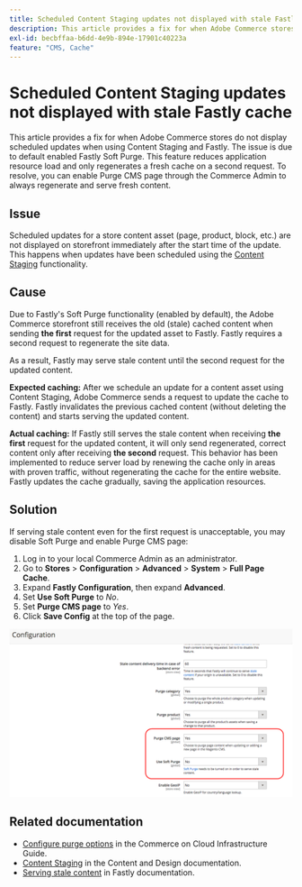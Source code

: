 ```yaml
---
title: Scheduled Content Staging updates not displayed with stale Fastly cache
description: This article provides a fix for when Adobe Commerce stores do not display scheduled updates when using Content Staging and Fastly. The issue is due to default enabled Fastly Soft Purge. This feature reduces application resource load and only regenerates a fresh cache on a second request. To resolve, you can enable Purge CMS page through the Commerce Admin to always regenerate and serve fresh content.
exl-id: becbffaa-b6dd-4e9b-894e-17901c40223a
feature: "CMS, Cache"
---
```

# Scheduled Content Staging updates not displayed with stale Fastly cache

This article provides a fix for when Adobe Commerce stores do not display scheduled updates when using Content Staging and Fastly. The issue is due to default enabled Fastly Soft Purge. This feature reduces application resource load and only regenerates a fresh cache on a second request. To resolve, you can enable Purge CMS page through the Commerce Admin to always regenerate and serve fresh content.

## Issue

Scheduled updates for a store content asset (page, product, block, etc.) are not displayed on storefront immediately after the start time of the update. This happens when updates have been scheduled using the [Content Staging](https://experienceleague.adobe.com/docs/commerce-admin/content-design/staging/content-staging.html) functionality.

## Cause

Due to Fastly's Soft Purge functionality (enabled by default), the Adobe Commerce storefront still receives the old (stale) cached content when sending **the first** request for the updated asset to Fastly. Fastly requires a second request to regenerate the site data.

As a result, Fastly may serve stale content until the second request for the updated content.

 **Expected caching:** After we schedule an update for a content asset using Content Staging, Adobe Commerce sends a request to update the cache to Fastly. Fastly invalidates the previous cached content (without deleting the content) and starts serving the updated content.

 **Actual caching:** If Fastly still serves the stale content when receiving **the first** request for the updated content, it will only send regenerated, correct content only after receiving **the second** request. This behavior has been implemented to reduce server load by renewing the cache only in areas with proven traffic, without regenerating the cache for the entire website. Fastly updates the cache gradually, saving the application resources.

## Solution

If serving stale content even for the first request is unacceptable, you may disable Soft Purge and enable Purge CMS page:

1. Log in to your local Commerce Admin as an administrator.
1. Go to **Stores** > **Configuration** > **Advanced** > **System** > **Full Page Cache**.
1. Expand **Fastly Configuration**, then expand **Advanced**.
1. Set **Use Soft Purge** to *No*.
1. Set **Purge CMS page** to *Yes*.
1. Click **Save Config** at the top of the page.


![purge_options.png](assets/purge_options.png)

## Related documentation

* [Configure purge options](https://experienceleague.adobe.com/docs/commerce-cloud-service/user-guide/cdn/setup-fastly/fastly-configuration.html) in the Commerce on Cloud Infrastructure Guide.
* [Content Staging](https://experienceleague.adobe.com/docs/commerce-admin/content-design/staging/content-staging.html) in the Content and Design documentation.
* [Serving stale content](https://docs.fastly.com/guides/performance-tuning/serving-stale-content) in Fastly documentation.
